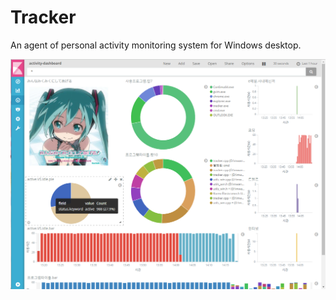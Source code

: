 # Tracker
An agent of personal activity monitoring system for Windows desktop.

![dashboard-example](https://raw.githubusercontent.com/HatsuneMiku3939/activity-tracker/master/images/dashboard.png)


